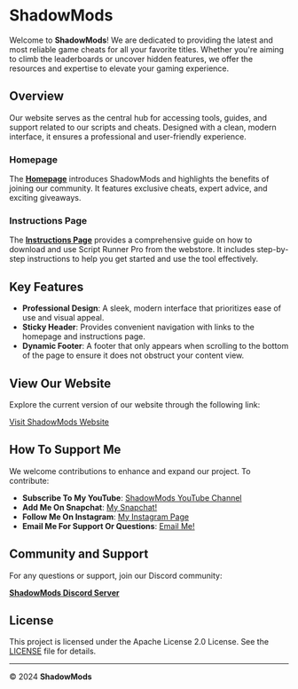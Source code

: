 # ShadowMods

Welcome to **ShadowMods**! We are dedicated to providing the latest and most reliable game cheats for all your favorite titles. Whether you're aiming to climb the leaderboards or uncover hidden features, we offer the resources and expertise to elevate your gaming experience.

## Overview

Our website serves as the central hub for accessing tools, guides, and support related to our scripts and cheats. Designed with a clean, modern interface, it ensures a professional and user-friendly experience.

### Homepage

The [**Homepage**](https://shadowmods1.github.io/) introduces ShadowMods and highlights the benefits of joining our community. It features exclusive cheats, expert advice, and exciting giveaways.

### Instructions Page

The [**Instructions Page**](https://shadowmods1.github.io/instructions.html) provides a comprehensive guide on how to download and use Script Runner Pro from the webstore. It includes step-by-step instructions to help you get started and use the tool effectively.

## Key Features

- **Professional Design**: A sleek, modern interface that prioritizes ease of use and visual appeal.
- **Sticky Header**: Provides convenient navigation with links to the homepage and instructions page.
- **Dynamic Footer**: A footer that only appears when scrolling to the bottom of the page to ensure it does not obstruct your content view.

## View Our Website

Explore the current version of our website through the following link:

[Visit ShadowMods Website](https://shadowmods1.github.io/)

## How To Support Me

We welcome contributions to enhance and expand our project. To contribute:

- **Subscribe To My YouTube**: [ShadowMods YouTube Channel](https://www.youtube.com/@shadowmods01/)
- **Add Me On Snapchat**: [My Snapchat!](https://www.snapchat.com/add/theogmarklane/)
- **Follow Me On Instagram**: [My Instagram Page](https://www.instagram.com/5hadow_pho3nix/)
- **Email Me For Support Or Questions**: [Email Me!](mailto:mark.lane001@icloud.com)

## Community and Support

For any questions or support, join our Discord community:

[**ShadowMods Discord Server**](https://discord.gg/FnGse6AvNR)

## License

This project is licensed under the Apache License 2.0 License. See the [LICENSE](https://raw.githubusercontent.com/ShadowMods1/shadowmods1.github.io/main/LICENSE) file for details.

---

&copy; 2024 **ShadowMods**
